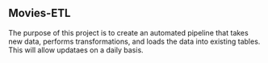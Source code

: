 ## Movies-ETL

The purpose of this project is to create an automated pipeline that takes new data, performs transformations, and loads the data into existing tables.  This will allow updataes on a daily basis.  













